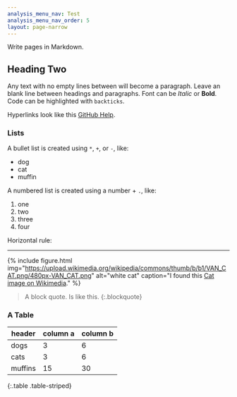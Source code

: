 ```yaml
---
analysis_menu_nav: Test
analysis_menu_nav_order: 5
layout: page-narrow
---
```


Write pages in Markdown.

## Heading Two 

Any text with no empty lines between will become a paragraph.
Leave an blank line between headings and paragraphs.
Font can be *Italic* or **Bold**.
Code can be highlighted with `backticks`.

Hyperlinks look like this [GitHub Help](https://help.github.com/).

### Lists 

A bullet list is created using `*`, `+`, or `-`, like:

- dog
- cat
- muffin

A numbered list is created using a number + `.`, like:

1. one
2. two
6. three
2. four

Horizontal rule:

--------------

{% include figure.html img="https://upload.wikimedia.org/wikipedia/commons/thumb/b/b1/VAN_CAT.png/480px-VAN_CAT.png" alt="white cat" caption="I found this [Cat image on Wikimedia](https://commons.wikimedia.org/wiki/File:VAN_CAT.png)." %}

> A block quote.
> Is like this.
{:.blockquote}

### A Table

| header | column a | column b |
| --- | --- | --- |
| dogs | 3 | 6 |
| cats | 3 | 6 |
| muffins | 15 | 30 |
{:.table .table-striped}
